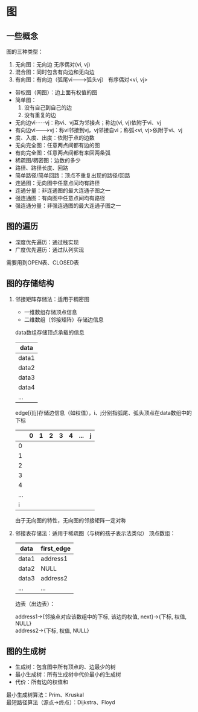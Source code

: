 # 图

## 一些概念

图的三种类型：
1. 无向图：无向边 无序偶对(vi, vj)
2. 混合图：同时包含有向边和无向边
3. 有向图：有向边（弧尾vi--->弧头vj） 有序偶对<vi, vj>

* 带权图（网图）：边上面有权值的图
* 简单图：
    1. 没有自己到自己的边
    2. 没有重复的边
* 无向边vi----vj：称vi、vj互为邻接点；称边(vi, vj)依附于vi、vj
* 有向边vi--->vj：称vi邻接到vj，vj邻接自vi；称弧<vi, vj>依附于vi、vj
* 度、入度、出度：依附于点的边数
* 无向完全图：任意两点间都有边的图
* 有向完全图：任意两点间都有来回两条弧
* 稀疏图/稠密图：边数的多少
* 路径、路径长度、回路
* 简单路径/简单回路：顶点不重复出现的路径/回路
* 连通图：无向图中任意点间均有路径
* 连通分量：非连通图的最大连通子图之一
* 强连通图：有向图中任意点间均有路径
* 强连通分量：非强连通图的最大连通子图之一

## 图的遍历

* 深度优先遍历：通过栈实现
* 广度优先遍历：通过队列实现

需要用到OPEN表、CLOSED表

## 图的存储结构

1. 邻接矩阵存储法：适用于稠密图
   * 一维数组存储顶点信息
   * 二维数组（邻接矩阵）存储边信息

    data数组存储顶点承载的信息

    |data|
    |-|
    |data1|
    |data2|
    |data3|
    |data4|
    |...|

    edge[i][j]存储边信息（如权值），i、j分别指弧尾、弧头顶点在data数组中的下标

    | |0|1|2|3|4|...|j|
    |-|-|-|-|-|-|-|-|
    |0| | | | | | | |
    |1| | | | | | | |
    |2| | | | | | | |
    |3| | | | | | | |
    |4| | | | | | | |
    |...| | | | | | | |
    |i| | | | | | | |

    由于无向图的特性，无向图的邻接矩阵一定对称

2. 邻接表存储法：适用于稀疏图（与树的孩子表示法类似）
    顶点数组：

    |data|first_edge|
    |-|-|
    |data1|address1|
    |data2|NULL|
    |data3|address2|
    |...|...|
    
    边表（出边表）：

    address1->{邻接点对应该数组中的下标, 该边的权值, next}->{下标, 权值, NULL}  
    address2->{下标, 权值, NULL}

## 图的生成树

* 生成树：包含图中所有顶点的、边最少的树
* 最小生成树：所有生成树中代价最小的生成树
* 代价：所有边的权值和

最小生成树算法：Prim、Kruskal  
最短路径算法（源点->终点）：Dijkstra、Floyd
